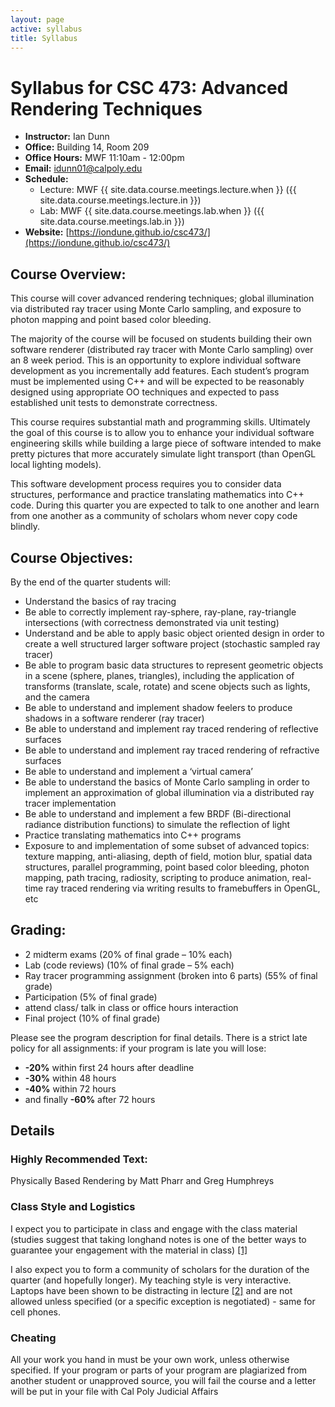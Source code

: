 ```yaml
---
layout: page
active: syllabus
title: Syllabus
---
```



# Syllabus for CSC 473: Advanced Rendering Techniques

* **Instructor:** Ian Dunn
* **Office:** Building 14, Room 209
* **Office Hours:** MWF 11:10am - 12:00pm
* **Email:** idunn01@calpoly.edu
* **Schedule:**
  * Lecture: MWF {{ site.data.course.meetings.lecture.when }} ({{ site.data.course.meetings.lecture.in }})
  * Lab: MWF {{ site.data.course.meetings.lab.when }} ({{ site.data.course.meetings.lab.in }})
* **Website:** [https://iondune.github.io/csc473/](https://iondune.github.io/csc473/)



## Course Overview:

This course will cover advanced rendering techniques; global illumination via distributed ray tracer using Monte Carlo sampling, and exposure to photon mapping and point based color bleeding.

The majority of the course will be focused on students building their own software renderer (distributed ray tracer with Monte Carlo sampling) over an 8 week period. This is an opportunity to explore individual software development as you incrementally add features. Each student’s program must be implemented using C++ and will be expected to be reasonably designed using appropriate OO techniques and expected to pass established unit tests to demonstrate correctness.

This course requires substantial math and programming skills. Ultimately the goal of this course is to allow you to enhance your individual software engineering skills while building a large piece of software intended to make pretty pictures that more accurately simulate light transport (than OpenGL local lighting models).

This software development process requires you to consider data structures, performance and practice translating mathematics into C++ code. During this quarter you are expected to talk to one another and learn from one another as a community of scholars whom never copy code blindly.



## Course Objectives:

By the end of the quarter students will:

* Understand the basics of ray tracing
* Be able to correctly implement ray-sphere, ray-plane, ray-triangle intersections (with correctness demonstrated via unit testing)
* Understand and be able to apply basic object oriented design in order to create a well structured larger software project (stochastic sampled ray tracer)
* Be able to program basic data structures to represent geometric objects in a scene (sphere, planes, triangles), including the application of transforms (translate, scale, rotate) and scene objects such as lights, and the camera
* Be able to understand and implement shadow feelers to produce shadows in a software renderer (ray tracer)
* Be able to understand and implement ray traced rendering of reflective surfaces
* Be able to understand and implement ray traced rendering of refractive surfaces
* Be able to understand and implement a ‘virtual camera’
* Be able to understand the basics of Monte Carlo sampling in order to implement an approximation of global illumination via a distributed ray tracer implementation
* Be able to understand and implement a few BRDF (Bi-directional radiance distribution functions) to simulate the reflection of light
* Practice translating mathematics into C++ programs
* Exposure to and implementation of some subset of advanced topics: texture mapping, anti-aliasing, depth of field, motion blur, spatial data structures, parallel programming, point based color bleeding, photon mapping, path tracing, radiosity, scripting to produce animation, real-time ray traced rendering via writing results to framebuffers in OpenGL, etc



## Grading:

* 2 midterm exams (20% of final grade – 10% each)
* Lab (code reviews) (10% of final grade – 5% each)
* Ray tracer programming assignment (broken into 6 parts) (55% of final grade)
* Participation (5% of final grade)
* attend class/ talk in class or office hours interaction
* Final project (10% of final grade)

Please see the program description for final details. There is a strict late policy for all assignments: if your program is late you will lose:
- **-20%** within first 24 hours after deadline
- **-30%** within 48 hours
- **-40%** within 72 hours
- and finally **-60%** after 72 hours



## Details

### Highly Recommended Text:
Physically Based Rendering by Matt Pharr and Greg Humphreys

### Class Style and Logistics
I expect you to participate in class and engage with the class material (studies suggest that taking longhand notes is one of the better ways to guarantee your engagement with the material in class) [[1]](http://www.theatlantic.com/technology/archive/2014/05/to-remember-a-lecture-better-take-notes-by-hand/361478/)

I also expect you to form a community of scholars for the duration of the quarter (and hopefully longer). My teaching style is very interactive. Laptops have been shown to be distracting in lecture [[2]](http://www.yorku.ca/ncepeda/laptopFAQ.html) and are not allowed unless specified (or a specific exception is negotiated) - same for cell phones.

### Cheating
All your work you hand in must be your own work, unless otherwise specified. If your program or parts of your program are plagiarized from another student or unapproved source, you will fail the course and a letter will be put in your file with Cal Poly Judicial Affairs
